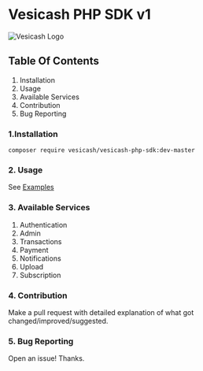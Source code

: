 # Vesicash PHP SDK v1
![Vesicash Logo](https://trizact.vesicash.com/assets/image/vesi-logo.png)
## Table Of Contents
1. Installation
2.  Usage
3. Available Services
4. Contribution
5. Bug Reporting

### 1.Installation
`composer require vesicash/vesicash-php-sdk:dev-master`

### 2. Usage
See <a href="examples">Examples</a>

### 3. Available Services
1. Authentication
2. Admin
3. Transactions
4. Payment
5. Notifications
6. Upload
7. Subscription

### 4. Contribution
Make a pull request with detailed explanation of what got changed/improved/suggested.

### 5. Bug Reporting
Open an issue! Thanks.
